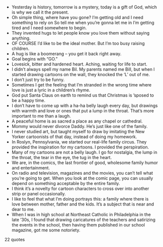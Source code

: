 - Yesterday is history, tomorrow is a mystery, today is a gift of God, which is why we call it the present.
 - Oh simple thing, where have you gone? I’m getting old and I need something to rely on So tell me when you’re gonna let me in I’m getting tired and I need somewhere to begin.
 - They invented hugs to let people know you love them without saying anything.
 - OF COURSE I’d like to be the ideal mother. But I’m too busy raising children.
 - A hug is like a boomerang – you get it back right away.
 - Goal begins with “GO.”
 - Lovesick, bitter and hardened heart. Aching, waiting for life to start.
 - I didn’t always spell my name Bil. My parents named me Bill, but when I started drawing cartoons on the wall, they knocked the ‘L’ out of me.
 - I don’t just try to be funny.
 - Sometimes I get the feeling that I’m stranded in the wrong time where love is just a lyric in a children’s rhyme.
 - God put Santa Claus on earth to remind us that Christmas is ’sposed to be a happy time.
 - I don’t have to come up with a ha-ha belly laugh every day, but drawings with warmth and love or ones that put a lump in the throat. That’s more important to me than a laugh.
 - A peaceful home is as sacred a place as any chapel or cathedral.
 - Mommy would never divorce Daddy. He’s just like one of the family.
 - I never studied art, but taught myself to draw by imitating the New Yorker cartoonists of that day, instead of doing my homework.
 - In Roslyn, Pennsylvania, we started our real-life family circus. They provided the inspiration for my cartoons. I provided the perspiration.
 - Many of my cartoons are not a belly laugh. I go for nostalgia, the lump in the throat, the tear in the eye, the tug in the heart.
 - We are, in the comics, the last frontier of good, wholesome family humor and entertainment.
 - On radio and television, magazines and the movies, you can’t tell what you’re going to get. When you look at the comic page, you can usually depend on something acceptable by the entire family.
 - I think it’s a novelty for cartoon characters to cross over into another strip or panel occasionally.
 - I like to feel that what I’m doing portrays this: a family where there is love between mother, father and the kids. It’s a subject that is near and dear to me.
 - When I was in high school at Northeast Catholic in Philadelphia in the late ’30s, I found that drawing caricatures of the teachers and satirizing the events in the school, then having them published in our school magazine, got me some notoriety.

22 quotes